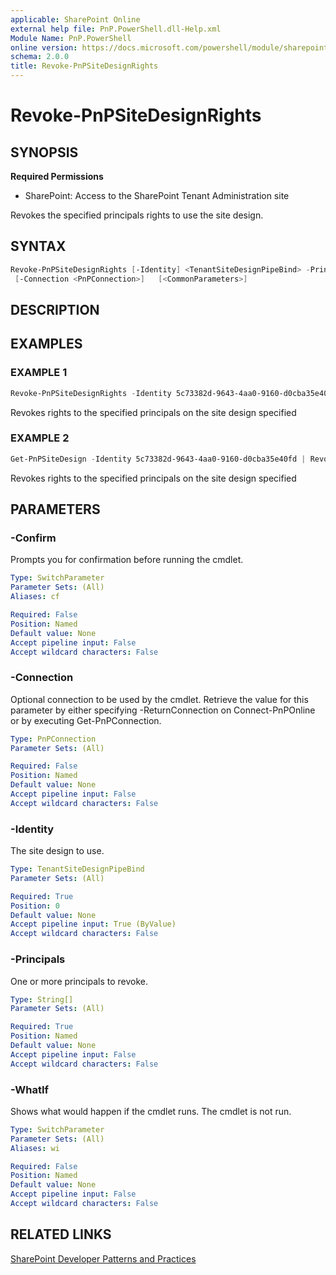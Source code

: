 ```yaml
---
applicable: SharePoint Online
external help file: PnP.PowerShell.dll-Help.xml
Module Name: PnP.PowerShell
online version: https://docs.microsoft.com/powershell/module/sharepoint-pnp/revoke-pnpsitedesignrights
schema: 2.0.0
title: Revoke-PnPSiteDesignRights
---
```


# Revoke-PnPSiteDesignRights

## SYNOPSIS

**Required Permissions**

* SharePoint: Access to the SharePoint Tenant Administration site

Revokes the specified principals rights to use the site design.

## SYNTAX

```powershell
Revoke-PnPSiteDesignRights [-Identity] <TenantSiteDesignPipeBind> -Principals <String[]>
 [-Connection <PnPConnection>]   [<CommonParameters>]
```

## DESCRIPTION

## EXAMPLES

### EXAMPLE 1
```powershell
Revoke-PnPSiteDesignRights -Identity 5c73382d-9643-4aa0-9160-d0cba35e40fd -Principals "myuser@mydomain.com","myotheruser@mydomain.com"
```

Revokes rights to the specified principals on the site design specified

### EXAMPLE 2
```powershell
Get-PnPSiteDesign -Identity 5c73382d-9643-4aa0-9160-d0cba35e40fd | Revoke-PnPSiteDesignRights -Principals "myuser@mydomain.com","myotheruser@mydomain.com"
```

Revokes rights to the specified principals on the site design specified

## PARAMETERS

### -Confirm
Prompts you for confirmation before running the cmdlet.

```yaml
Type: SwitchParameter
Parameter Sets: (All)
Aliases: cf

Required: False
Position: Named
Default value: None
Accept pipeline input: False
Accept wildcard characters: False
```

### -Connection
Optional connection to be used by the cmdlet. Retrieve the value for this parameter by either specifying -ReturnConnection on Connect-PnPOnline or by executing Get-PnPConnection.

```yaml
Type: PnPConnection
Parameter Sets: (All)

Required: False
Position: Named
Default value: None
Accept pipeline input: False
Accept wildcard characters: False
```

### -Identity
The site design to use.

```yaml
Type: TenantSiteDesignPipeBind
Parameter Sets: (All)

Required: True
Position: 0
Default value: None
Accept pipeline input: True (ByValue)
Accept wildcard characters: False
```

### -Principals
One or more principals to revoke.

```yaml
Type: String[]
Parameter Sets: (All)

Required: True
Position: Named
Default value: None
Accept pipeline input: False
Accept wildcard characters: False
```

### -WhatIf
Shows what would happen if the cmdlet runs. The cmdlet is not run.

```yaml
Type: SwitchParameter
Parameter Sets: (All)
Aliases: wi

Required: False
Position: Named
Default value: None
Accept pipeline input: False
Accept wildcard characters: False
```

## RELATED LINKS

[SharePoint Developer Patterns and Practices](https://aka.ms/sppnp)